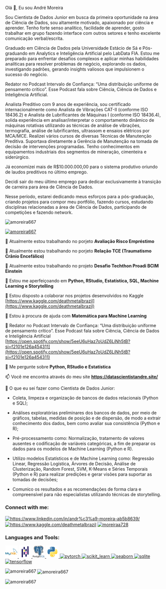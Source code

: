 Olá 👋, Eu sou André Moreira</h1>

Sou Cientista de Dados Junior em busca da primeira oportunidade na área de Ciência de Dados, sou altamente motivado, apaixonado por ciência e aprender. Tenho forte senso analítico, facilidade de aprender, gosto trabalhar em grupo fazendo interface com outros setores e tenho excelente comunicação verbal/escrita.

Graduado em Ciência de Dados pela Universidade Estácio de Sá e Pós-graduando em Analytics e Inteligência Artificial pelo LabData FIA. Estou me preparado para enfrentar desafios complexos e aplicar minhas habilidades analíticas para resolver problemas de negócio, explorando os dados, investigando padrões, gerando insights valiosos que impulsionem o sucesso do negócio. 

Redator no Podcast Intervalo de Confiança: “Uma distribuição uniforme de pensamento crítico”. Esse Podcast fala sobre Ciência, Ciência de Dados e Inteligência Artificial.

Analista Preditivo com 9 anos de experiência, sou certificado internacionalmente como Analista de Vibrações CAT-II (conforme ISO 18436.2) e Analista de Lubrificantes de Máquinas I (conforme ISO 18436.4), solida experiência em analisar/interpretar o comportamento dinâmico de máquinas rotativas utilizando as técnicas de análise de vibrações, termografia, análise de lubrificantes, ultrassom e ensaios elétricos por MCA/MCE. Realizei vários  cursos de diversas Técnicas de Manutenção Preditiva. Suportava diretamente a Gerência de Manutenção na tomada de decisão de intervenções programadas. Tenho conhecimentos em equipamentos industriais dos segmentos de mineração, cimenteira e siderúrgico.

Já economizei mais de R$10.000.000,00 para o sistema produtivo oriundo de laudos preditivos no último emprego.

Decidi sair do meu último emprego para dedicar exclusivamente à transição de carreira para área de Ciência de Dados.

Nesse período, estarei dedicando meus esforços para a pós-graduação, criando projetos para compor meu portfólio, fazendo cursos, estudando disciplinas relacionadas a área de Ciência de Dados, participando de competições e fazendo network.</h3>

<p align="left"> <img src="https://komarev.com/ghpvc/?username=amoreira667&label=Profile%20views&color=0e75b6&style=flat" alt="amoreira667" /> </p>

<p align="left"> <a href="https://github.com/ryo-ma/github-profile-trophy"><img src="https://github-profile-trophy.vercel.app/?username=amoreira667" alt="amoreira667" /></a> </p>

🔭 Atualmente estou trabalhando no porjeto **Avaliação Risco Empréstimo**

🔭 Atualmente estou trabalhando no porjeto **Relação TCE (Traumatismo Crânio Encefálico)**

🔭 Atualmente estou trabalhando no projeto **Desafio Techthon Proadi BCIM Einstein**

🌱 Estou me aperfeiçoando em **Python, RStudio, Estatística, SQL, Machine Learning e Storytelling**

👯 Estou disposto a colaborar nos projetos desenvolvidos no Kaggle [https://www.kaggle.com/deathmetalbrazil](https://www.kaggle.com/deathmetalbrazil)

🤝 Estou à procura de ajuda com **Matemática para Machine Learning**

📝 Redator no Podcast Intervalo de Confiança: “Uma distribuição uniforme de pensamento crítico”. Esse Podcast fala sobre Ciência, Ciência de Dados e Inteligência Artificial [https://open.spotify.com/show/5eeU6uHaz7oUdZ6LiNh5tB?si=f2101e126a454311](https://open.spotify.com/show/5eeU6uHaz7oUdZ6LiNh5tB?si=f2101e126a454311)

💬 Me pergunte sobre **Python, RStudio e Estatística**

📫 Você me encontra através do meu site **https://datascientistandre.site/**

📄 O que eu sei fazer como Cientista de Dados Junior:

- Coleta, limpeza e organização de bancos de dados relacionais (Python e SQL);

- Análises exploratórias preliminares dos bancos de dados, por meio de gráficos, tabelas, medidas de posição e de dispersão, de modo a extrair conhecimento dos dados, bem como avaliar sua consistência (Python e R); 

- Pré-processamento como: Normalização, tratamento de valores ausentes e codificação de variáveis categóricas, a fim de preparar os dados para os modelos de Machine Learning (Python e R). 

- Utilizo modelos Estatísticos e de Machine Learning como: Regressão Linear, Regressão Logística, Árvores de Decisão, Análise de Clusterização, Random Forest, SVM, K-Means e Séries Temporais (Python e R) para realizar predições e gerar visões para suportar as tomadas de decisões;

- Comunico os resultados e as recomendações de forma clara e compreensível para não especialistas utilizando técnicas de storytelling.

<h3 align="left">Connect with me:</h3>
<p align="left">
<a href="https://linkedin.com/in/https://www.linkedin.com/in/andr%c3%a9-moreira-ab5b8639/" target="blank"><img align="center" src="https://raw.githubusercontent.com/rahuldkjain/github-profile-readme-generator/master/src/images/icons/Social/linked-in-alt.svg" alt="https://www.linkedin.com/in/andr%c3%a9-moreira-ab5b8639/" height="30" width="40" /></a>
<a href="https://kaggle.com/https://www.kaggle.com/deathmetalbrazil" target="blank"><img align="center" src="https://raw.githubusercontent.com/rahuldkjain/github-profile-readme-generator/master/src/images/icons/Social/kaggle.svg" alt="https://www.kaggle.com/deathmetalbrazil" height="30" width="40" /></a>
<a href="https://medium.com/moreiraa728" target="blank"><img align="center" src="https://raw.githubusercontent.com/rahuldkjain/github-profile-readme-generator/master/src/images/icons/Social/medium.svg" alt="moreiraa728" height="30" width="40" /></a>
</p>

<h3 align="left">Languages and Tools:</h3>
<p align="left"> <a href="https://www.mysql.com/" target="_blank" rel="noreferrer"> <img src="https://raw.githubusercontent.com/devicons/devicon/master/icons/mysql/mysql-original-wordmark.svg" alt="mysql" width="40" height="40"/> </a> <a href="https://pandas.pydata.org/" target="_blank" rel="noreferrer"> <img src="https://raw.githubusercontent.com/devicons/devicon/2ae2a900d2f041da66e950e4d48052658d850630/icons/pandas/pandas-original.svg" alt="pandas" width="40" height="40"/> </a> <a href="https://www.postgresql.org" target="_blank" rel="noreferrer"> <img src="https://raw.githubusercontent.com/devicons/devicon/master/icons/postgresql/postgresql-original-wordmark.svg" alt="postgresql" width="40" height="40"/> </a> <a href="https://www.python.org" target="_blank" rel="noreferrer"> <img src="https://raw.githubusercontent.com/devicons/devicon/master/icons/python/python-original.svg" alt="python" width="40" height="40"/> </a> <a href="https://pytorch.org/" target="_blank" rel="noreferrer"> <img src="https://www.vectorlogo.zone/logos/pytorch/pytorch-icon.svg" alt="pytorch" width="40" height="40"/> </a> <a href="https://scikit-learn.org/" target="_blank" rel="noreferrer"> <img src="https://upload.wikimedia.org/wikipedia/commons/0/05/Scikit_learn_logo_small.svg" alt="scikit_learn" width="40" height="40"/> </a> <a href="https://seaborn.pydata.org/" target="_blank" rel="noreferrer"> <img src="https://seaborn.pydata.org/_images/logo-mark-lightbg.svg" alt="seaborn" width="40" height="40"/> </a> <a href="https://www.sqlite.org/" target="_blank" rel="noreferrer"> <img src="https://www.vectorlogo.zone/logos/sqlite/sqlite-icon.svg" alt="sqlite" width="40" height="40"/> </a> <a href="https://www.tensorflow.org" target="_blank" rel="noreferrer"> <img src="https://www.vectorlogo.zone/logos/tensorflow/tensorflow-icon.svg" alt="tensorflow" width="40" height="40"/> </a> </p>

<p><img align="left" src="https://github-readme-stats.vercel.app/api/top-langs?username=amoreira667&show_icons=true&locale=en&layout=compact" alt="amoreira667" /></p>

<p>&nbsp;<img align="center" src="https://github-readme-stats.vercel.app/api?username=amoreira667&show_icons=true&locale=en" alt="amoreira667" /></p>

<p><img align="center" src="https://github-readme-streak-stats.herokuapp.com/?user=amoreira667&" alt="amoreira667" /></p>


<!--
### Hi there 👋


**AMoreira667/AMoreira667** is a ✨ _special_ ✨ repository because its `README.md` (this file) appears on your GitHub profile.

Here are some ideas to get you started:

- 🔭 I’m currently working on ...
- 🌱 I’m currently learning ...
- 👯 I’m looking to collaborate on ...
- 🤔 I’m looking for help with ...
- 💬 Ask me about ...
- 📫 How to reach me: ...
- 😄 Pronouns: ...
- ⚡ Fun fact: ...
-->
